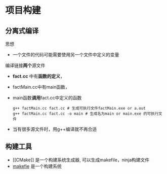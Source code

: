 # 项目构建

## 分离式编译

思想

- 一个文件的代码可能需要使用另一个文件中定义的变量

编译链接**两个**源文件

- **fact.cc** 中有**函数的定义**，
- factMain.cc中有main函数，
- main函数**调用**fact.cc中定义的函数

  ```shell
  g++ factMain.cc fact.cc # 生成可执行文件factMain.exe or a.out
  g++ factMain.cc fact.cc -o main # 生成名为main or main.exe 的可执行文件
  ```

- 当有很多源文件时，用g++编译就不再合适

## 构建工具

- [[CMake]] 是一个构建系统生成器, 可以生成makefile，ninja构建文件
- [makefie](makefile.md) 是一个构建系统
